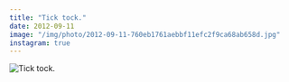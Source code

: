 ```yaml
---
title: "Tick tock."
date: 2012-09-11
image: "/img/photo/2012-09-11-760eb1761aebbf11efc2f9ca68ab658d.jpg"
instagram: true
---
```


![Tick tock.](/img/photo/2012-09-11-760eb1761aebbf11efc2f9ca68ab658d.jpg)
